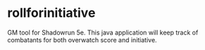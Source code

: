 rollforinitiative
=================

GM tool for Shadowrun 5e. This java application will keep track of combatants for both overwatch score and initiative.
